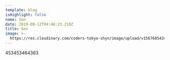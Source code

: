 ```yaml
---
template: blog
isHighlight: false
name: Son
date: 2019-09-12T04:48:23.210Z
title: Son
image: >-
  https://res.cloudinary.com/coders-tokyo-shyn/image/upload/v1567685424/download_rqspaw.jpg
---
```

453453464363
